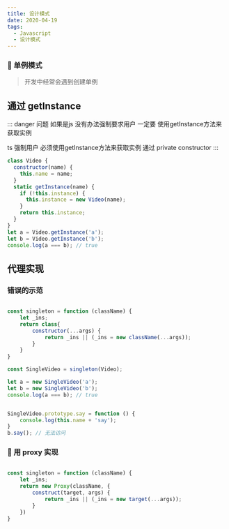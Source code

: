 ```yaml
---
title: 设计模式
date: 2020-04-19
tags:
  - Javascript
  - 设计模式
---
```



### 📌 单例模式 

> 开发中经常会遇到创建单例

## 通过 getInstance
::: danger
问题 如果是js 没有办法强制要求用户 一定要 使用getInstance方法来获取实例

 ts  强制用户 必须使用getInstance方法来获取实例 通过 private constructor
:::
```js
class Video {
  constructor(name) {
    this.name = name;
  }
  static getInstance(name) {
    if (!this.instance) {
      this.instance = new Video(name);
    }
    return this.instance;
  }
}
let a = Video.getInstance('a');
let b = Video.getInstance('b');
console.log(a === b); // true
```

## 代理实现

### 错误的示范

```js

const singleton = function (className) {
    let _ins;
    return class{
        constructor(...args) {
            return _ins || (_ins = new className(...args));
        }
    }
}

const SingleVideo = singleton(Video);

let a = new SingleVideo('a');
let b = new SingleVideo('b');
console.log(a === b); // true


SingleVideo.prototype.say = function () {
    console.log(this.name + 'say');
}
b.say(); // 无法访问

```

### 📌 用 proxy 实现 

```js

const singleton = function (className) {
    let _ins;
    return new Proxy(className, {
        construct(target, args) {
            return _ins || (_ins = new target(...args));
        }
    })
}

```


